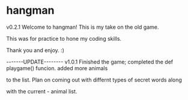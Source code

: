 # hangman
v0.2.1
Welcome to hangman! This is my take on the old game.

This was for practice to hone my coding skills.

Thank you and enjoy. :)



-------UPDATE--------
v1.0.1
Finished the game; completed the def playgame() funcion. added more animals

to the list. Plan on coming out with differnt types of secret words along

with the current - animal list.
